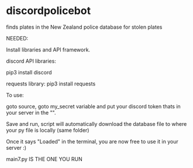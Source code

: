 # discordpolicebot
finds plates in the New Zealand police database for stolen plates

NEEDED:

Install libraries and API framework.

discord API libraries:

pip3 install discord

requests library:
pip3 install requests

To use:

goto source, goto my_secret variable and put your discord token thats in your server in the "".

Save and run, script will automatically download the database file to where your py file is locally (same folder)

Once it says "Loaded" in the terminal, you are now free to use it in your server :)

main7.py IS THE ONE YOU RUN
